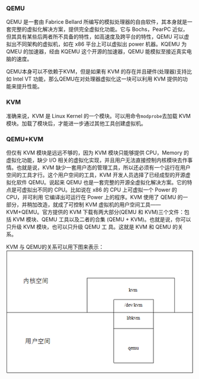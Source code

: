 ### QEMU

QEMU 是一套由 Fabrice Bellard 所编写的模拟处理器的自由软件，其本身就是一套完整的虚拟化解决方案，提供完全虚拟化功能。它与 Bochs，PearPC 近似，但其具有某些后两者所不具备的特性，如高速度及跨平台的特性，QEMU 可以虚拟出不同架构的虚拟机，如在 x86 平台上可以虚拟出 power 机器。KQEMU 为 QMEU 的加速器，经由 KQEMU 这个开源的加速器，QEMU 能模拟至接近真实电脑的速度。

QEMU本身可以不依赖于KVM，但是如果有 KVM 的存在并且硬件(处理器)支持比如 Intel VT 功能，那么QEMU在对处理器虚拟化这一块可以利用 KVM 提供的功能来提升性能。

### KVM

准确来说，KVM 是 Linux Kernel 的一个模块。可以用命令`modprobe`去加载 KVM 模块。加载了模块后，才能进一步通过其他工具创建虚拟机。

### QEMU+KVM

但仅有 KVM 模块是远远不够的，因为 KVM 模块只能够提供 CPU，Memory 的虚拟化功能，缺少 I/O 相关的虚拟化实现，并且用户无法直接控制内核模块去作事情。也就是说，KVM 缺少一套用户态的管理工具，所以还必须有一个运行在用户空间的工具才行。这个用户空间的工具，KVM 开发人员选择了已经成型的开源虚拟化软件 QEMU。说起来 QEMU 也是一套完整的开源全虚拟化解决方案。它的特点是可虚拟出不同的 CPU。比如说在 x86 的 CPU 上可虚拟一个 Power 的 CPU，并可利用 它编译出可运行在 Power 上的程序。KVM 使用了 QEMU 的一部分，并稍加改造，就成了可控制 KVM 虚拟机的用户空间工具—— KVM+QEMU。官方提供的 KVM 下载有两大部分(QEMU 和 KVM)三个文件：包括 KVM 模块、QEMU 工具以及二者的合集 (QEMU + KVM)。也就是说，你可以只升级 KVM 模块，也可以只升级 QEMU 工 具。这就是 KVM 和 QEMU 的关系。

KVM 与 QEMU的关系可以用下图来表示：
![](/images/introduction/solutions/qemu_with_kvm.png)
